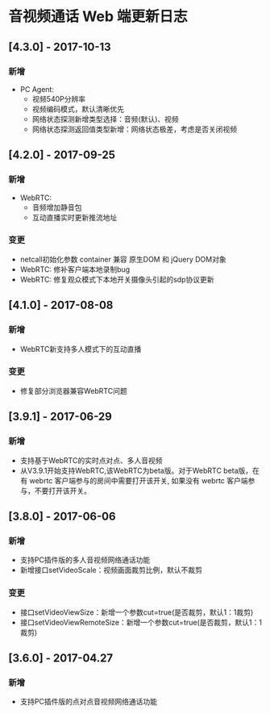 # 音视频通话 Web 端更新日志

## [4.3.0] - 2017-10-13

### 新增

- PC Agent: 
    - 视频540P分辨率
    - 视频编码模式，默认清晰优先
    - 网络状态探测新增类型选择：音频(默认)、视频
    - 网络状态探测返回值类型新增：网络状态极差，考虑是否关闭视频

## [4.2.0] - 2017-09-25

### 新增

- WebRTC: 
    - 音频增加静音包
    - 互动直播实时更新推流地址

### 变更

- netcall初始化参数 container 兼容 原生DOM 和 jQuery DOM对象
- WebRTC: 修补客户端本地录制bug
- WebRTC: 修复观众模式下本地开关摄像头引起的sdp协议更新

## [4.1.0] - 2017-08-08

### 新增

- WebRTC新支持多人模式下的互动直播

### 变更

- 修复部分浏览器兼容WebRTC问题

## [3.9.1] - 2017-06-29

### 新增

- 支持基于WebRTC的实时点对点、多人音视频
- 从V3.9.1开始支持WebRTC,该WebRTC为beta版。对于WebRTC beta版，在有 webrtc 客户端参与的房间中需要打开该开关, 如果没有 webrtc 客户端参与，不要打开该开关。

## [3.8.0] - 2017-06-06

### 新增

- 支持PC插件版的多人音视频网络通话功能
- 新增接口setVideoScale：视频画面裁剪比例，默认不裁剪

### 变更

- 接口setVideoViewSize：新增一个参数cut=true(是否裁剪，默认1：1裁剪)
- 接口setVideoViewRemoteSize：新增一个参数cut=true(是否裁剪，默认1：1裁剪)

## [3.6.0] - 2017-04.27

### 新增

- 支持PC插件版的点对点音视频网络通话功能
